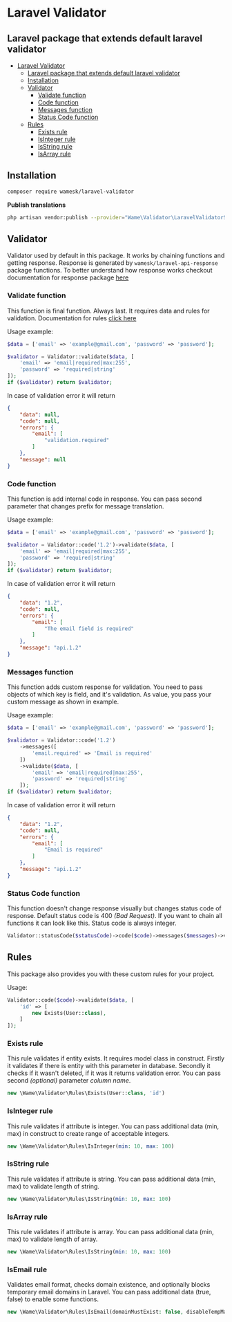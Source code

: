 # Laravel Validator

## Laravel package that extends default laravel validator

<!-- TOC -->
* [Laravel Validator](#laravel-validator)
  * [Laravel package that extends default laravel validator](#laravel-package-that-extends-default-laravel-validator)
  * [Installation](#installation)
  * [Validator](#validator)
    * [Validate function](#validate-function)
    * [Code function](#code-function)
    * [Messages function](#messages-function)
    * [Status Code function](#status-code-function)
  * [Rules](#rules)
    * [Exists rule](#exists-rule)
    * [IsInteger rule](#isinteger-rule)
    * [IsString rule](#isstring-rule)
    * [IsArray rule](#isarray-rule)
<!-- TOC -->

## Installation

```bash
composer require wamesk/laravel-validator
```

**Publish translations**

```bash
php artisan vendor:publish --provider="Wame\Validator\LaravelValidatorServiceProvider" --tag="translations"
```

## Validator

Validator used by default in this package.
It works by chaining functions and getting response.
Response is generated by `wamesk/laravel-api-response` package functions.
To better understand how response works checkout documentation for response package [here](https://github.com/wamesk/laravel-api-response)

### Validate function

This function is final function. Always last.
It requires data and rules for validation.
Documentation for rules [click here](https://laravel.com/docs/9.x/validation)

Usage example:

```php
$data = ['email' => 'example@gmail.com', 'password' => 'password'];

$validator = Validator::validate($data, [
    'email' => 'email|required|max:255',
    'password' => 'required|string'
]);
if ($validator) return $validator;
```

In case of validation error it will return

```json
{
    "data": null,
    "code": null,
    "errors": {
        "email": [
            "validation.required"
        ]
    },
    "message": null
}
```

### Code function

This function is add internal code in response.
You can pass second parameter that changes prefix for message translation.

Usage example:

```php
$data = ['email' => 'example@gmail.com', 'password' => 'password'];

$validator = Validator::code('1.2')->validate($data, [
    'email' => 'email|required|max:255',
    'password' => 'required|string'
]);
if ($validator) return $validator;
```

In case of validation error it will return

```json
{
    "data": "1.2",
    "code": null,
    "errors": {
        "email": [
            "The email field is required"
        ]
    },
    "message": "api.1.2"
}
```

### Messages function

This function adds custom response for validation.
You need to pass objects of which key is field, and it's validation.
As value, you pass your custom message as shown in example.

Usage example:

```php
$data = ['email' => 'example@gmail.com', 'password' => 'password'];

$validator = Validator::code('1.2')
    ->messages([
        'email.required' => 'Email is required'
    ])
    ->validate($data, [
        'email' => 'email|required|max:255',
        'password' => 'required|string'
    ]);
if ($validator) return $validator;
```

In case of validation error it will return

```json
{
    "data": "1.2",
    "code": null,
    "errors": {
        "email": [
            "Email is required"
        ]
    },
    "message": "api.1.2"
}
```

### Status Code function

This function doesn't change response visually but changes status code of response.
Default status code is 400 *(Bad Request)*.
If you want to chain all functions it can look like this.
Status code is always integer.

```php
Validator::statusCode($statusCode)->code($code)->messages($messages)->validate($data, $rules);
```

## Rules

This package also provides you with these custom rules for your project.

Usage:
```php
Validator::code($code)->validate($data, [
    'id' => [
        new Exists(User::class),
    ]
]);
```

### Exists rule

This rule validates if entity exists.
It requires model class in construct.
Firstly it validates if there is entity with this parameter in database.
Secondly it checks if it wasn't deleted, if it was it returns validation error.
You can pass second *(optional)* parameter *column name*.

```php
new \Wame\Validator\Rules\Exists(User::class, 'id')
```

### IsInteger rule

This rule validates if attribute is integer.
You can pass additional data (min, max) in construct to create range of acceptable integers.

```php
new \Wame\Validator\Rules\IsInteger(min: 10, max: 100)
```

### IsString rule

This rule validates if attribute is string.
You can pass additional data (min, max) to validate length of string.

```php
new \Wame\Validator\Rules\IsString(min: 10, max: 100)
```

### IsArray rule

This rule validates if attribute is array.
You can pass additional data (min, max) to validate length of array.

```php
new \Wame\Validator\Rules\IsString(min: 10, max: 100)
```

### IsEmail rule

Validates email format, checks domain existence, and optionally blocks temporary email domains in Laravel.
You can pass additional data (true, false) to enable some functions.

```php
new \Wame\Validator\Rules\IsEmail(domainMustExist: false, disableTempMail: false)
```
